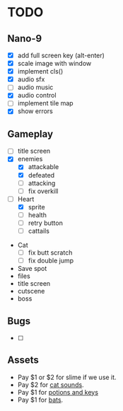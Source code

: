 # TODO
## Nano-9
- [x] add full screen key (alt-enter)
- [x] scale image with window
- [x] implement cls()
- [x] audio sfx
- [ ] audio music
- [x] audio control
- [ ] implement tile map
- [x] show errors

## Gameplay
- [ ] title screen
- [x] enemies
  - [x] attackable
  - [x] defeated
  - [ ] attacking
  - [ ] fix overkill
- [ ] Heart
  - [x] sprite
  - [ ] health
  - [ ] retry button
  - [ ] cattails
- Cat
  - [ ] fix butt scratch
  - [ ] fix double jump
- Save spot
- files
- title screen
- cutscene
- boss

## Bugs
- [ ]

## Assets
- Pay $1 or $2 for slime if we use it.
- Pay $2 for [cat sounds](https://eddie-yu.itch.io/mimi-the-cat-sfx).
- Pay $1 for [potions and keys](https://dantepixels.itch.io/key-items-16x16)
- Pay $1 for [bats](https://elthen.itch.io/bat-sprite-pack).
